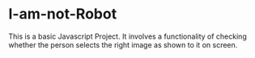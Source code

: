 # I-am-not-Robot
This is a basic Javascript Project. It involves a functionality of checking whether the person selects the right image as shown to it on screen.
